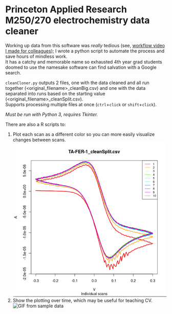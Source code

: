 # Princeton Applied Research M250/270 electrochemistry data cleaner
Working up data from this software was *really* tedious (see, [workflow video I made for colleagues](https://www.youtube.com/watch?v=rU0EtnfCsc8)); I wrote a python script to automate the process and save hours of mindless work.  
It has a catchy and memorable name so exhausted 4th year grad students doomed to use the namesake software can find salvation with a Google search.

`cleanCloner.py` outputs 2 files, one with the data cleaned and all run together (\<original_filename>\_cleanBig.csv) and one with the data separated into runs based on the starting value (\<original_filename>\_cleanSplit.csv).  
Supports processing multiple files at once (`ctrl`+`click` or `shift`+`click`).

_Must be run with Python 3, requires Tkinter._

There are also a R scripts to:  
1) Plot each scan as a different color so you can more easily visualize changes between scans.  
![Image from sample data](/extra/fc_example.png?raw=true "Ferrocene with 10 scans")  
2)  Show the plotting over time, which may be useful for teaching CV.  
![GIF from sample data](/extra/animated_fc_example.gif?raw=true "3 scans of Ferrocene animated")

